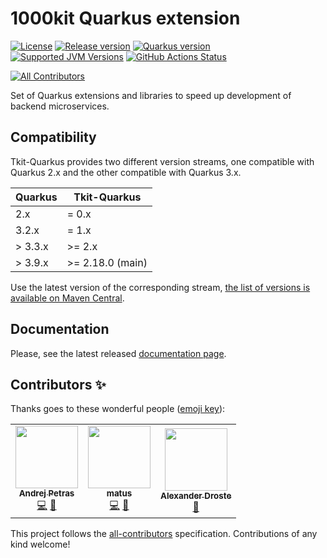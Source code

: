 
# 1000kit Quarkus extension

[![License](https://img.shields.io/github/license/quarkusio/quarkus?style=for-the-badge&logo=apache)](https://www.apache.org/licenses/LICENSE-2.0)
[![Release version](https://img.shields.io/maven-central/v/org.tkit.quarkus.lib/tkit-quarkus-bom?logo=apache-maven&style=for-the-badge&label=Release)](https://search.maven.org/artifact/org.tkit.quarkus.lib/tkit-quarkus-bom)
[![Quarkus version](https://img.shields.io/maven-central/v/io.quarkus/quarkus-bom?logo=apache-maven&style=for-the-badge&label=Quarkus)](https://search.maven.org/artifact/io.quarkus/quarkus-bom)
[![Supported JVM Versions](https://img.shields.io/badge/JVM-17-brightgreen.svg?style=for-the-badge&logo=Java)](https://openjdk.org/projects/jdk/17/)
[![GitHub Actions Status](https://img.shields.io/github/actions/workflow/status/1000kit/tkit-quarkus/build.yml?logo=GitHub&style=for-the-badge)](https://github.com/1000kit/tkit-quarkus/actions/workflows/build.yml)
<!-- ALL-CONTRIBUTORS-BADGE:START - Do not remove or modify this section -->
[![All Contributors](https://img.shields.io/badge/all_contributors-2-orange.svg?style=flat-square)](#contributors-)
<!-- ALL-CONTRIBUTORS-BADGE:END -->
Set of Quarkus extensions and libraries to speed up development of backend microservices.  

## Compatibility

Tkit-Quarkus provides two different version streams, one compatible with Quarkus 2.x and the other compatible with Quarkus 3.x.

| Quarkus | Tkit-Quarkus     |
|---------|------------------|
| 2.x     | = 0.x            |
| 3.2.x   | = 1.x            |
| > 3.3.x | >= 2.x           |
| > 3.9.x | >= 2.18.0 (main) |

Use the latest version of the corresponding stream, [the list of versions is available on Maven Central](https://search.maven.org/artifact/org.tkit.quarkus.lib/tkit-quarkus-bom).

## Documentation

Please, see the latest released [documentation page](https://1000kit.github.io/tkit-quarkus/current/tkit-quarkus/index.html).

## Contributors ✨

Thanks goes to these wonderful people ([emoji key](https://allcontributors.org/docs/en/emoji-key)):

<!-- ALL-CONTRIBUTORS-LIST:START - Do not remove or modify this section -->
<!-- prettier-ignore-start -->
<!-- markdownlint-disable -->
<table>
  <tbody>
    <tr>
      <td align="center"><a href="https://www.lorislab.org"><img src="https://avatars.githubusercontent.com/u/828045?v=4?s=100" width="100px;" alt=""/><br /><sub><b>Andrej Petras</b></sub></a><br /><a href="https://github.com/1000kit/tkit-quarkus/commits?author=andrejpetras" title="Code">💻</a> <a href="#maintenance-andrejpetras" title="Maintenance">🚧</a></td>
      <td align="center"><a href="https://github.com/yntelectual"><img src="https://avatars.githubusercontent.com/u/1354787?v=4?s=100" width="100px;" alt=""/><br /><sub><b>matus</b></sub></a><br /><a href="https://github.com/1000kit/tkit-quarkus/commits?author=yntelectual" title="Code">💻</a> <a href="#maintenance-yntelectual" title="Maintenance">🚧</a></td>
      <td align="center"><a href="http://adroste.com"><img src="https://avatars.githubusercontent.com/u/18649298?v=4?s=100" width="100px;" alt=""/><br /><sub><b>Alexander Droste</b></sub></a><br /><a href="https://github.com/1000kit/tkit-quarkus/commits?author=adroste" title="Documentation">📖</a></td>
    </tr>
  </tbody>
</table>

<!-- markdownlint-restore -->
<!-- prettier-ignore-end -->

<!-- ALL-CONTRIBUTORS-LIST:END -->

This project follows the [all-contributors](https://github.com/all-contributors/all-contributors) specification.
Contributions of any kind welcome!


